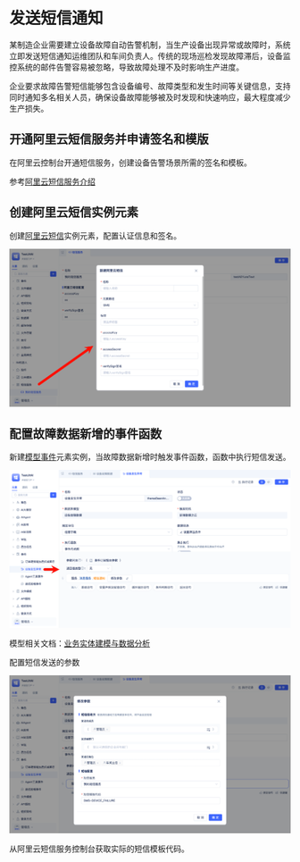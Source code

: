 # 发送短信通知

某制造企业需要建立设备故障自动告警机制，当生产设备出现异常或故障时，系统立即发送短信通知运维团队和车间负责人。传统的现场巡检发现故障滞后，设备监控系统的邮件告警容易被忽略，导致故障处理不及时影响生产进度。

企业要求故障告警短信能够包含设备编号、故障类型和发生时间等关键信息，支持同时通知多名相关人员，确保设备故障能够被及时发现和快速响应，最大程度减少生产损失。

## 开通阿里云短信服务并申请签名和模版

在阿里云控制台开通短信服务，创建设备告警场景所需的签名和模板。

参考[阿里云短信服务介绍](https://help.aliyun.com/zh/sms/user-guide/sms-service)

## 创建阿里云短信实例元素

创建[阿里云短信](/docs/reference/开发框架/JitMessage/阿里云短信.md)实例元素，配置认证信息和签名。

![新建阿里云短信实例元素](./img/jitmessage/新建阿里云短信元素.png)

## 配置故障数据新增的事件函数
新建[模型事件](/docs/reference/开发框架/JitORM/模型事件.md)元素实例，当故障数据新增时触发事件函数，函数中执行短信发送。

![配置故障数据新增事件](./img/jitmessage/配置故障数据新增事件.png)

模型相关文档：[业务实体建模与数据分析](./业务实体建模与数据分析.md)

配置短信发送的参数

![事件函数中的短信配置](./img/jitmessage/事件函数中的短信配置.png)

从阿里云短信服务控制台获取实际的短信模板代码。


